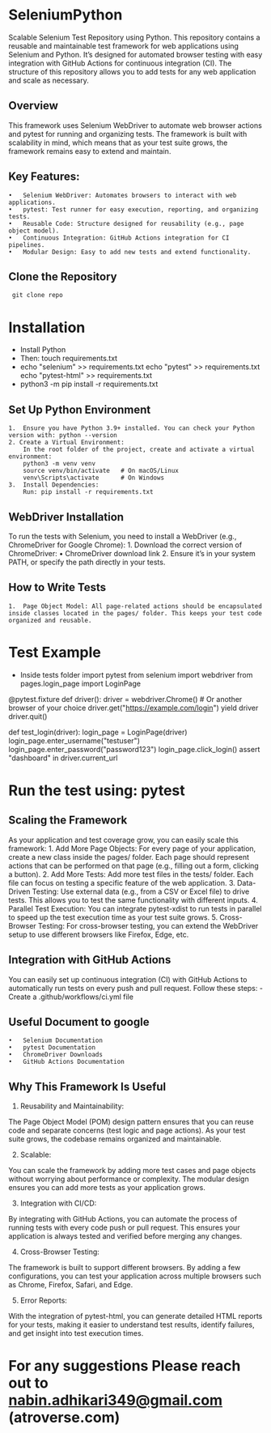 # SeleniumPython
Scalable Selenium Test Repository using Python. This repository contains a reusable and maintainable test framework for web applications using Selenium and Python. It’s designed for automated browser testing with easy integration with GitHub Actions for continuous integration (CI). The structure of this repository allows you to add tests for any web application and scale as necessary.

## Overview

This framework uses Selenium WebDriver to automate web browser actions and pytest for running and organizing tests. The framework is built with scalability in mind, which means that as your test suite grows, the framework remains easy to extend and maintain.

## Key Features:
	•	Selenium WebDriver: Automates browsers to interact with web applications.
	•	pytest: Test runner for easy execution, reporting, and organizing tests.
	•	Reusable Code: Structure designed for reusability (e.g., page object model).
	•	Continuous Integration: GitHub Actions integration for CI pipelines.
	•	Modular Design: Easy to add new tests and extend functionality.

## Clone the Repository
     git clone repo

# Installation
 - Install Python
 - Then:  touch requirements.txt
 - echo "selenium" >> requirements.txt
    echo "pytest" >> requirements.txt
    echo "pytest-html" >> requirements.txt
 - python3 -m pip install -r requirements.txt

 ## Set Up Python Environment
 	1.	Ensure you have Python 3.9+ installed. You can check your Python version with: python --version
    2. Create a Virtual Environment:
        In the root folder of the project, create and activate a virtual environment:
        python3 -m venv venv
        source venv/bin/activate   # On macOS/Linux
        venv\Scripts\activate      # On Windows
    3.	Install Dependencies:
        Run: pip install -r requirements.txt



## WebDriver Installation

To run the tests with Selenium, you need to install a WebDriver (e.g., ChromeDriver for Google Chrome):
	1.	Download the correct version of ChromeDriver:
	•	ChromeDriver download link
	2.	Ensure it’s in your system PATH, or specify the path directly in your tests.

## How to Write Tests
	1.	Page Object Model: All page-related actions should be encapsulated inside classes located in the pages/ folder. This keeps your test code organized and reusable.

# Test Example 
- Inside tests folder
import pytest
from selenium import webdriver
from pages.login_page import LoginPage

@pytest.fixture
def driver():
    driver = webdriver.Chrome()  # Or another browser of your choice
    driver.get("https://example.com/login")
    yield driver
    driver.quit()

def test_login(driver):
    login_page = LoginPage(driver)
    login_page.enter_username("testuser")
    login_page.enter_password("password123")
    login_page.click_login()
    assert "dashboard" in driver.current_url

# Run the test using: pytest

## Scaling the Framework

As your application and test coverage grow, you can easily scale this framework:
	1.	Add More Page Objects: For every page of your application, create a new class inside the pages/ folder. Each page should represent actions that can be performed on that page (e.g., filling out a form, clicking a button).
	2.	Add More Tests: Add more test files in the tests/ folder. Each file can focus on testing a specific feature of the web application.
	3.	Data-Driven Testing: Use external data (e.g., from a CSV or Excel file) to drive tests. This allows you to test the same functionality with different inputs.
	4.	Parallel Test Execution: You can integrate pytest-xdist to run tests in parallel to speed up the test execution time as your test suite grows.
	5.	Cross-Browser Testing: For cross-browser testing, you can extend the WebDriver setup to use different browsers like Firefox, Edge, etc.

## Integration with GitHub Actions

You can easily set up continuous integration (CI) with GitHub Actions to automatically run tests on every push and pull request. Follow these steps:
	- Create a .github/workflows/ci.yml file 

## Useful Document to google
	•	Selenium Documentation
	•	pytest Documentation
	•	ChromeDriver Downloads
	•	GitHub Actions Documentation


## Why This Framework Is Useful

1. Reusability and Maintainability:

The Page Object Model (POM) design pattern ensures that you can reuse code and separate concerns (test logic and page actions). As your test suite grows, the codebase remains organized and maintainable.

2. Scalable:

You can scale the framework by adding more test cases and page objects without worrying about performance or complexity. The modular design ensures you can add more tests as your application grows.

3. Integration with CI/CD:

By integrating with GitHub Actions, you can automate the process of running tests with every code push or pull request. This ensures your application is always tested and verified before merging any changes.

4. Cross-Browser Testing:

The framework is built to support different browsers. By adding a few configurations, you can test your application across multiple browsers such as Chrome, Firefox, Safari, and Edge.

5. Error Reports:

With the integration of pytest-html, you can generate detailed HTML reports for your tests, making it easier to understand test results, identify failures, and get insight into test execution times.

# For any suggestions Please reach out to nabin.adhikari349@gmail.com (atroverse.com)